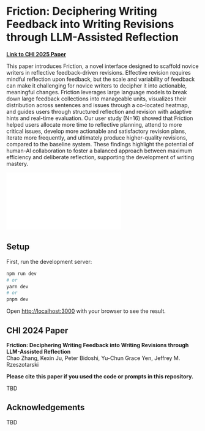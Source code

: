 # Friction: Deciphering Writing Feedback into Writing Revisions through LLM-Assisted Reflection

[**Link to CHI 2025 Paper**]()

This paper introduces Friction, a novel interface designed to scaffold novice writers in reflective feedback-driven revisions. Effective revision requires mindful reflection upon feedback, but the scale and variability of feedback can make it challenging for novice writers to decipher it into actionable, meaningful changes. Friction leverages large language models to break down large feedback collections into manageable units, visualizes their distribution across sentences and issues through a co-located heatmap, and guides users through structured reflection and revision with adaptive hints and real-time evaluation. Our user study (N=16) showed that Friction helped users allocate more time to reflective planning, attend to more critical issues, develop more actionable and satisfactory revision plans, iterate more frequently, and ultimately produce higher-quality revisions, compared to the baseline system. These findings highlight the potential of human-AI collaboration to foster a balanced approach between maximum efficiency and deliberate reflection, supporting the development of writing mastery.

![](./public/teaser_figure.pdf)

## Setup
First, run the development server:

```bash
npm run dev
# or
yarn dev
# or
pnpm dev
```

Open [http://localhost:3000](http://localhost:3000) with your browser to see the result.

## CHI 2024 Paper

**Friction: Deciphering Writing Feedback into Writing Revisions through LLM-Assisted Reflection**<br />
Chao Zhang, Kexin Ju, Peter Bidoshi, Yu-Chun Grace Yen, Jeffrey M. Rzeszotarski

**Please cite this paper if you used the code or prompts in this repository.**

TBD

## Acknowledgements

TBD